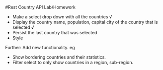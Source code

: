#Rest Country API Lab/Homework

- Make a select drop down with all the countries √
- Display the country name, population, capital city of the country that is selected √
- Persist the last country that was selected
- Style

Further: Add new functionality. eg
  - Show bordering countries and their statistics.
  - Filter select to only show countries in a region, sub-region.
